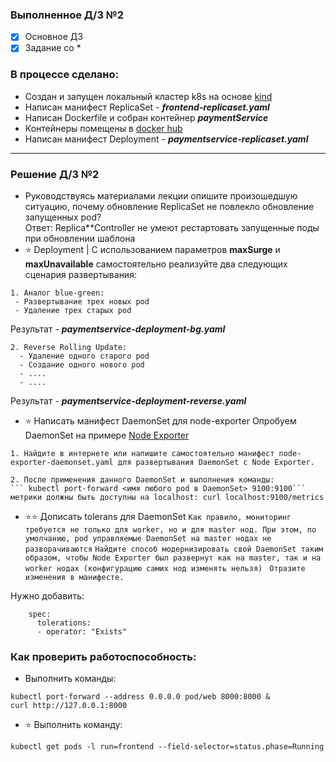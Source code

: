 ### Выполненное Д/З №2

 - [x] Основное ДЗ
 - [x] Задание со *

### В процессе сделано:
- Создан и запущен локальный кластер k8s на основе [kind](https://kind.sigs.k8s.io/docs/user/quick-start/) 
- Написан манифест ReplicaSet - ***frontend-replicaset.yaml***
- Написан Dockerfile и собран контейнер ***paymentService***
- Контейнеры помещены в [docker hub](https://hub.docker.com/repository/docker/linarnadyrov/paymentservice) 
- Написан манифест Deployment - ***paymentservice-replicaset.yaml***

---

### Решение Д/З №2

- Руководствуясь материалами лекции опишите произошедшую ситуацию, почему обновление ReplicaSet не повлекло обновление запущенных pod? \
Ответ: 
Replica**Controller не умеют рестартовать запущенные поды при обновлении шаблона
- ⭐ Deployment | С использованием параметров **maxSurge** и **maxUnavailable** самостоятельно реализуйте два следующих сценария развертывания:
```
1. Аналог blue-green:
 - Развертывание трех новых pod
 - Удаление трех старых pod
```
Результат - ***paymentservice-deployment-bg.yaml***
```
2. Reverse Rolling Update:
  - Удаление одного старого pod
  - Создание одного нового pod 
  - ....
  - ....
```
Результат - ***paymentservice-deployment-reverse.yaml***
- ⭐ Написать манифест DaemonSet для node-exporter
Опробуем DaemonSet на примере [Node Exporter](https://github.com/prometheus/node_exporter)
```
1. Найдите в интернете или напишите самостоятельно манифест node-exporter-daemonset.yaml для развертывания DaemonSet с Node Exporter.
```
```
2. После применения данного DaemonSet и выполнения команды:
``` kubectl port-forward <имя любого pod в DaemonSet> 9100:9100``` метрики должны быть доступны на localhost: curl localhost:9100/metrics
```

- ⭐⭐ Дописать tolerans для DaemonSet 
``` Как правило, мониторинг требуется не только для worker, но и для master нод. При этом, по умолчанию, pod управляемые DaemonSet на master нодах не разворачиваются ```
``` Найдите способ модернизировать свой DaemonSet таким образом, чтобы Node Exporter был развернут как на master, так и на worker нодах (конфигурацию самих нод изменять нельзя) ```
``` Отразите изменения в манифесте.```

Нужно добавить: 
```
    spec:
      tolerations:
      - operator: "Exists"
```







### Как проверить работоспособность:

 - Выполнить команды:
  ```shell
  kubectl port-forward --address 0.0.0.0 pod/web 8000:8000 &
  curl http://127.0.0.1:8000
  ```

 - :star: Выполнить команду:
 ```shell
 kubectl get pods -l run=frontend --field-selector=status.phase=Running
 ```

